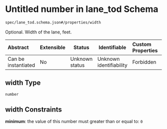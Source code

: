 # Untitled number in lane_tod Schema

```txt
spec/lane_tod.schema.json#/properties/width
```

Optional. Width of the lane, feet.


| Abstract            | Extensible | Status         | Identifiable            | Custom Properties | Additional Properties | Access Restrictions | Defined In                                                                      |
| :------------------ | ---------- | -------------- | ----------------------- | :---------------- | --------------------- | ------------------- | ------------------------------------------------------------------------------- |
| Can be instantiated | No         | Unknown status | Unknown identifiability | Forbidden         | Allowed               | none                | [lane_tod.schema.json\*](../../out/lane_tod.schema.json "open original schema") |

## width Type

`number`

## width Constraints

**minimum**: the value of this number must greater than or equal to: `0`
